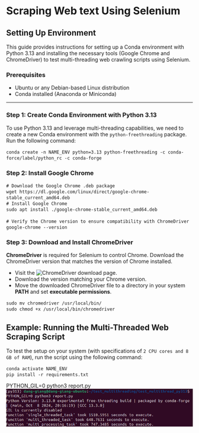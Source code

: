# Scraping Web text Using Selenium
## Setting Up Environment

This guide provides instructions for setting up a Conda environment with Python 3.13 and installing the necessary tools (Google Chrome and ChromeDriver) to test multi-threading web crawling scripts using Selenium.

### Prerequisites
- Ubuntu or any Debian-based Linux distribution
- Conda installed (Anaconda or Miniconda)

---

### Step 1: Create Conda Environment with Python 3.13

To use Python 3.13 and leverage multi-threading capabilities, we need to create a new Conda environment with the `python-freethreading` package. Run the following command:

```
conda create -n NAME_ENV python=3.13 python-freethreading -c conda-force/label/python_rc -c conda-forge
```

### Step 2: Install Google Chrome

```
# Download the Google Chrome .deb package
wget https://dl.google.com/linux/direct/google-chrome-stable_current_amd64.deb
# Install Google Chrome
sudo apt install ./google-chrome-stable_current_amd64.deb

# Verify the Chrome version to ensure compatibility with ChromeDriver
google-chrome --version

```

### Step 3: Download and Install ChromeDriver

**ChromeDriver** is required for Selenium to control Chrome. Download the ChromeDriver version that matches the version of Chrome installed.

- Visit the ![ChromeDriver download page](https://www.chromedriverdownload.com/en/#google_vignette).
- Download the version matching your Chrome version.
- Move the downloaded ChromeDriver file to a directory in your system **PATH** and set **executable permissions**.
```
sudo mv chromedriver /usr/local/bin/
sudo chmod +x /usr/local/bin/chromedriver
```

## Example: Running the Multi-Threaded Web Scraping Script

To test the setup on your system (with specifications of `2 CPU cores and 8 GB of RAM`), run the script using the following command:

```
conda activate NAME_ENV
pip install -r requirements.txt
```

PYTHON_GIL=0 python3 report.py
![](Screenshot%202024-11-06%20051317.png)